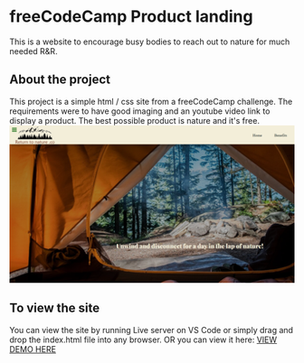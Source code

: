 # freeCodeCamp Product landing
This is a website to encourage busy bodies to reach out to nature for much needed R&R.

## About the project
This project is a simple html / css site from a freeCodeCamp challenge. The requirements were to have 
good imaging and an youtube video link to display a product. The best possible product is nature and it's free. 
<img src="https://github.com/gusmontoya/Product-landing-page-FCC/blob/main/images/nature_header.png" alt="nature header">

## To view the site
  You can view the site by running Live server on VS Code or simply drag and drop the index.html file into any browser. 
  OR
  you can view it here: <a href="https://eloquent-goldstine-8169ff.netlify.app/" target="_blank">VIEW DEMO HERE</a>
